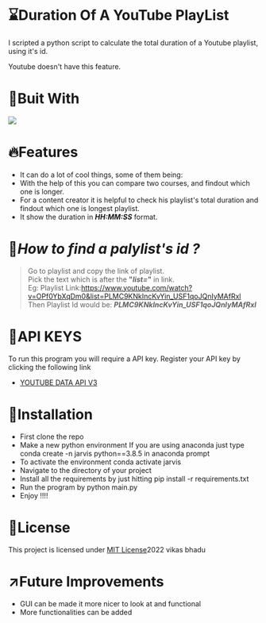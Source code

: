 # :hourglass:Duration Of A YouTube PlayList
I scripted a python script to calculate the total duration of a Youtube playlist, using it's id.

Youtube doesn't have this feature.

# :hammer:Buit With
<img src="https://img.shields.io/badge/Python-FFD43B?style=for-the-badge&logo=python&logoColor=blue">

# :fire:Features
* It can do a lot of cool things, some of them being:<br>
* With the help of this you can compare two courses, and findout which one is longer.<br>
* For a content creator it is helpful to check his playlist's total duration and findout which one is longest playlist.<br>
* It show the duration in **_HH:MM:SS_** format.<br>

# :mag_right:**_How to find a palylist's id ?_**
> Go to playlist and copy the link of playlist.<br>
> Pick the text which is after the **"_list=_"** in link.<br>
> Eg: Playlist Link:https://www.youtube.com/watch?v=OPf0YbXqDm0&list=PLMC9KNkIncKvYin_USF1qoJQnIyMAfRxl<br>
> Then Playlist Id would be: **_PLMC9KNkIncKvYin_USF1qoJQnIyMAfRxl_**<br>

# :pencil:API KEYS
To run this program you will require a API key. Register your API key by clicking the following link
* [YOUTUBE DATA API V3](https://developers.google.com/youtube/v3/getting-started)

# :pushpin:Installation
* First clone the repo
* Make a new python environment If you are using anaconda just type conda create -n jarvis python==3.8.5 in anaconda prompt
* To activate the environment conda activate jarvis
* Navigate to the directory of your project
* Install all the requirements by just hitting pip install -r requirements.txt
* Run the program by python main.py
* Enjoy !!!!

# :name_badge:License 
This project is licensed under [MIT License](https://github.com/beingvikasbhadu/duration-of-a-playlist/new/master)2022 vikas bhadu

# :arrow_upper_right:Future Improvements
* GUI can be made it more nicer to look at and functional
* More functionalities can be added
